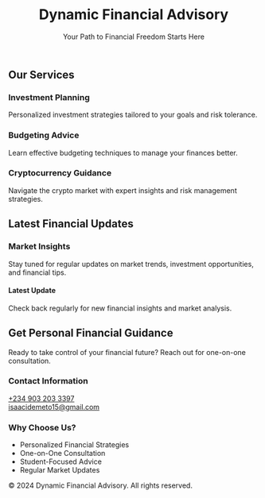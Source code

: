<!DOCTYPE html>

<html lang="en">
<head>
<meta charset="UTF-8">
<meta name="viewport" content="width=device-width, initial-scale=1.0">
<title>Dynamic Financial Advisory & Personal Finance Guidance</title>
<link href="https://cdnjs.cloudflare.com/ajax/libs/tailwindcss/2.2.19/tailwind.min.css" rel="stylesheet">
<link rel="stylesheet" href="https://cdnjs.cloudflare.com/ajax/libs/font-awesome/6.0.0/css/all.min.css">
</head>
<body class="bg-gray-50">
<!-- Header -->
<header class="bg-blue-900 text-white py-6">
<div class="container mx-auto px-4">
<h1 class="text-3xl font-bold">Dynamic Financial Advisory</h1>
<p class="mt-2">Your Path to Financial Freedom Starts Here</p>
</div>
</header>

<!-- Main Content -->
<main class="container mx-auto px-4 py-8">
<!-- Services Section -->
<section class="mb-12">
<h2 class="text-2xl font-bold mb-6 text-blue-900">Our Services</h2>
<div class="grid md:grid-cols-3 gap-6">
<div class="bg-white p-6 rounded-lg shadow-md">
<i class="fas fa-chart-line text-3xl text-blue-600 mb-4"></i>
<h3 class="text-xl font-semibold mb-2">Investment Planning</h3>
<p class="text-gray-600">Personalized investment strategies tailored to your goals and risk tolerance.</p>
</div>
<div class="bg-white p-6 rounded-lg shadow-md">
<i class="fas fa-wallet text-3xl text-blue-600 mb-4"></i>
<h3 class="text-xl font-semibold mb-2">Budgeting Advice</h3>
<p class="text-gray-600">Learn effective budgeting techniques to manage your finances better.</p>
</div>
<div class="bg-white p-6 rounded-lg shadow-md">
<i class="fas fa-coins text-3xl text-blue-600 mb-4"></i>
<h3 class="text-xl font-semibold mb-2">Cryptocurrency Guidance</h3>
<p class="text-gray-600">Navigate the crypto market with expert insights and risk management strategies.</p>
</div>
</div>
</section>

<!-- Financial News Section -->
<section class="mb-12">
<h2 class="text-2xl font-bold mb-6 text-blue-900">Latest Financial Updates</h2>
<div class="bg-white p-6 rounded-lg shadow-md">
<div class="mb-6 border-b pb-4">
<h3 class="text-xl font-semibold mb-2">Market Insights</h3>
<p class="text-gray-600">Stay tuned for regular updates on market trends, investment opportunities, and financial tips.</p>
</div>
<div class="space-y-4">
<article class="border-l-4 border-blue-600 pl-4">
<h4 class="font-semibold">Latest Update</h4>
 <p class="text-gray-600">Check back regularly for new financial insights and market analysis.</p>
</article>
</div>
</div>
</section>

<!-- Contact Section -->
<section class="bg-white p-8 rounded-lg shadow-md">
<h2 class="text-2xl font-bold mb-6 text-blue-900">Get Personal Financial Guidance</h2>
<p class="mb-6 text-gray-600">Ready to take control of your financial future? Reach out for one-on-one consultation.</p>
            
<div class="grid md:grid-cols-2 gap-6">
<div class="space-y-4">
<h3 class="text-xl font-semibold">Contact Information</h3>
<div class="flex items-center space-x-3">
<i class="fab fa-whatsapp text-green-500 text-xl"></i>
<a href="https://wa.me/2349032033397" class="text-blue-600 hover:text-blue-800">+234 903 203 3397</a>
</div>
<div class="flex items-center space-x-3">
<i class="fas fa-envelope text-blue-500 text-xl"></i>
<a href="mailto:isaacidemeto15@gmail.com" class="text-blue-600 hover:text-blue-800">isaacidemeto15@gmail.com</a>
</div>
</div>
                
<div class="bg-gray-50 p-6 rounded-lg">
<h3 class="text-xl font-semibold mb-4">Why Choose Us?</h3>
<ul class="space-y-2 text-gray-600">
<li class="flex items-center space-x-2">
<i class="fas fa-check text-green-500"></i>
                            <span>Personalized Financial Strategies</span>
</li>
<li class="flex items-center space-x-2">
<i class="fas fa-check text-green-500"></i>
                            <span>One-on-One Consultation</span>
</li>
<li class="flex items-center space-x-2">
<i class="fas fa-check text-green-500"></i>
                            <span>Student-Focused Advice</span>
</li>
<li class="flex items-center space-x-2">
<i class="fas fa-check text-green-500"></i>
<span>Regular Market Updates</span>
</li>
</ul>
</div>
</div>
</section>
</main>

<!-- Footer -->
<footer class="bg-blue-900 text-white py-6 mt-12">
<div class="container mx-auto px-4 text-center">
<p>&copy; 2024 Dynamic Financial Advisory. All rights reserved.</p>
<div class="mt-4 space-x-4">
<a href="https://wa.me/2349032033397" class="text-white hover:text-blue-200">
<i class="fab fa-whatsapp text-2xl"></i>
</a>
<a href="mailto:isaacidemeto15@gmail.com" class="text-white hover:text-blue-200">
<i class="fas fa-envelope text-2xl"></i>
</a>
</div>
</div>
</footer>
</body>
</html>
